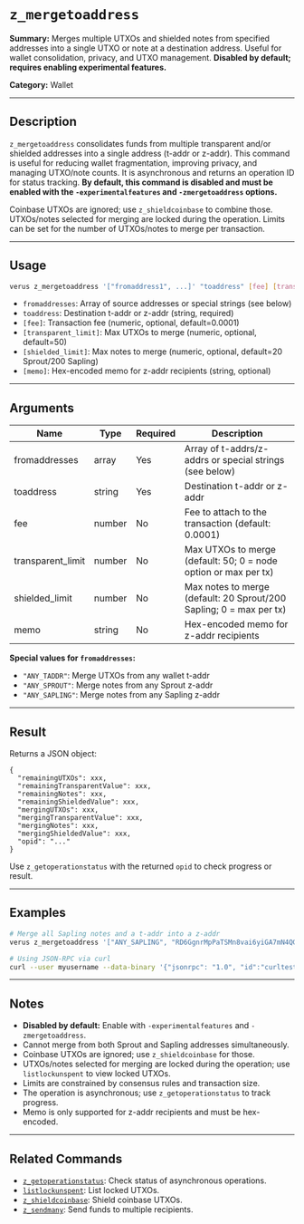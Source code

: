 # `z_mergetoaddress`

**Summary:**
Merges multiple UTXOs and shielded notes from specified addresses into a single UTXO or note at a destination address. Useful for wallet consolidation, privacy, and UTXO management. **Disabled by default; requires enabling experimental features.**

**Category:**
Wallet

---

## Description
`z_mergetoaddress` consolidates funds from multiple transparent and/or shielded addresses into a single address (t-addr or z-addr). This command is useful for reducing wallet fragmentation, improving privacy, and managing UTXO/note counts. It is asynchronous and returns an operation ID for status tracking. **By default, this command is disabled and must be enabled with the `-experimentalfeatures` and `-zmergetoaddress` options.**

Coinbase UTXOs are ignored; use `z_shieldcoinbase` to combine those. UTXOs/notes selected for merging are locked during the operation. Limits can be set for the number of UTXOs/notes to merge per transaction.

---

## Usage
```bash
verus z_mergetoaddress '["fromaddress1", ...]' "toaddress" [fee] [transparent_limit] [shielded_limit] [memo]
```
- `fromaddresses`: Array of source addresses or special strings (see below)
- `toaddress`: Destination t-addr or z-addr (string, required)
- `[fee]`: Transaction fee (numeric, optional, default=0.0001)
- `[transparent_limit]`: Max UTXOs to merge (numeric, optional, default=50)
- `[shielded_limit]`: Max notes to merge (numeric, optional, default=20 Sprout/200 Sapling)
- `[memo]`: Hex-encoded memo for z-addr recipients (string, optional)

---

## Arguments
| Name              | Type    | Required | Description                                                                 |
|-------------------|---------|----------|-----------------------------------------------------------------------------|
| fromaddresses     | array   | Yes      | Array of t-addrs/z-addrs or special strings (see below)                     |
| toaddress         | string  | Yes      | Destination t-addr or z-addr                                                |
| fee               | number  | No       | Fee to attach to the transaction (default: 0.0001)                          |
| transparent_limit | number  | No       | Max UTXOs to merge (default: 50; 0 = node option or max per tx)             |
| shielded_limit    | number  | No       | Max notes to merge (default: 20 Sprout/200 Sapling; 0 = max per tx)         |
| memo              | string  | No       | Hex-encoded memo for z-addr recipients                                      |

**Special values for `fromaddresses`:**
- `"ANY_TADDR"`: Merge UTXOs from any wallet t-addr
- `"ANY_SPROUT"`: Merge notes from any Sprout z-addr
- `"ANY_SAPLING"`: Merge notes from any Sapling z-addr

---

## Result
Returns a JSON object:
```
{
  "remainingUTXOs": xxx,
  "remainingTransparentValue": xxx,
  "remainingNotes": xxx,
  "remainingShieldedValue": xxx,
  "mergingUTXOs": xxx,
  "mergingTransparentValue": xxx,
  "mergingNotes": xxx,
  "mergingShieldedValue": xxx,
  "opid": "..."
}
```
Use `z_getoperationstatus` with the returned `opid` to check progress or result.

---

## Examples
```bash
# Merge all Sapling notes and a t-addr into a z-addr
verus z_mergetoaddress '["ANY_SAPLING", "RD6GgnrMpPaTSMn8vai6yiGA7mN4QGPV"]' "ztfaW34Gj9FrnGUEf833ywDVL62NWXBM81u6EQnM6VR45eYnXhwztecW1SjxA7JrmAXKJhxhj3vDNEpVCQoSvVoSpmbhtjf"

# Using JSON-RPC via curl
curl --user myusername --data-binary '{"jsonrpc": "1.0", "id":"curltest", "method": "z_mergetoaddress", "params": [["ANY_SAPLING", "RD6GgnrMpPaTSMn8vai6yiGA7mN4QGPV"], "ztfaW34Gj9FrnGUEf833ywDVL62NWXBM81u6EQnM6VR45eYnXhwztecW1SjxA7JrmAXKJhxhj3vDNEpVCQoSvVoSpmbhtjf"] }' -H 'content-type: text/plain;' http://127.0.0.1:27486/
```

---

## Notes
- **Disabled by default:** Enable with `-experimentalfeatures` and `-zmergetoaddress`.
- Cannot merge from both Sprout and Sapling addresses simultaneously.
- Coinbase UTXOs are ignored; use `z_shieldcoinbase` for those.
- UTXOs/notes selected for merging are locked during the operation; use `listlockunspent` to view locked UTXOs.
- Limits are constrained by consensus rules and transaction size.
- The operation is asynchronous; use `z_getoperationstatus` to track progress.
- Memo is only supported for z-addr recipients and must be hex-encoded.

---

## Related Commands
- [`z_getoperationstatus`](./z_getoperationstatus.md): Check status of asynchronous operations.
- [`listlockunspent`](./listlockunspent.md): List locked UTXOs.
- [`z_shieldcoinbase`](./z_shieldcoinbase.md): Shield coinbase UTXOs.
- [`z_sendmany`](./z_sendmany.md): Send funds to multiple recipients. 